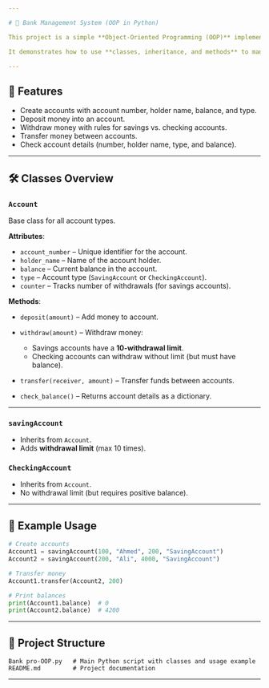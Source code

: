 ```yaml
---

# 🏦 Bank Management System (OOP in Python)

This project is a simple **Object-Oriented Programming (OOP)** implementation of a basic **banking system** in Python.

It demonstrates how to use **classes, inheritance, and methods** to manage bank accounts such as **Saving Accounts** and **Checking Accounts**.

---
```


## 📌 Features

* Create accounts with account number, holder name, balance, and type.
* Deposit money into an account.
* Withdraw money with rules for savings vs. checking accounts.
* Transfer money between accounts.
* Check account details (number, holder name, type, and balance).

---

## 🛠️ Classes Overview

### `Account`

Base class for all account types.

**Attributes**:

* `account_number` – Unique identifier for the account.
* `holder_name` – Name of the account holder.
* `balance` – Current balance in the account.
* `type` – Account type (`SavingAccount` or `CheckingAccount`).
* `counter` – Tracks number of withdrawals (for savings accounts).

**Methods**:

* `deposit(amount)` – Add money to account.
* `withdraw(amount)` – Withdraw money:

  * Savings accounts have a **10-withdrawal limit**.
  * Checking accounts can withdraw without limit (but must have balance).
* `transfer(receiver, amount)` – Transfer funds between accounts.
* `check_balance()` – Returns account details as a dictionary.

---

### `savingAccount`

* Inherits from `Account`.
* Adds **withdrawal limit** (max 10 times).

### `CheckingAccount`

* Inherits from `Account`.
* No withdrawal limit (but requires positive balance).

---

## 🚀 Example Usage

```python
# Create accounts
Account1 = savingAccount(100, "Ahmed", 200, "SavingAccount")
Account2 = savingAccount(200, "Ali", 4000, "SavingAccount")

# Transfer money
Account1.transfer(Account2, 200)

# Print balances
print(Account1.balance)  # 0
print(Account2.balance)  # 4200
```

---

## 📂 Project Structure

```
Bank pro-OOP.py   # Main Python script with classes and usage example
README.md         # Project documentation
```

---
